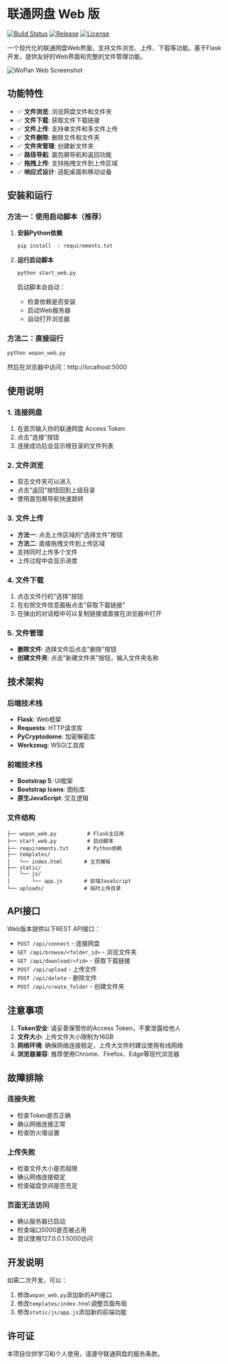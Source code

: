 # 联通网盘 Web 版

[![Build Status](https://github.com/yourusername/wopan-web/workflows/Build%20WoPan%20Web/badge.svg)](https://github.com/yourusername/wopan-web/actions)
[![Release](https://img.shields.io/github/v/release/yourusername/wopan-web)](https://github.com/yourusername/wopan-web/releases)
[![License](https://img.shields.io/github/license/yourusername/wopan-web)](LICENSE)

一个现代化的联通网盘Web界面，支持文件浏览、上传、下载等功能。基于Flask开发，提供友好的Web界面和完整的文件管理功能。

![WoPan Web Screenshot](https://via.placeholder.com/800x400/0d6efd/ffffff?text=WoPan+Web+Interface)

## 功能特性

- ✅ **文件浏览**: 浏览网盘文件和文件夹
- ✅ **文件下载**: 获取文件下载链接
- ✅ **文件上传**: 支持单文件和多文件上传
- ✅ **文件删除**: 删除文件和文件夹
- ✅ **文件夹管理**: 创建新文件夹
- ✅ **路径导航**: 面包屑导航和返回功能
- ✅ **拖拽上传**: 支持拖拽文件到上传区域
- ✅ **响应式设计**: 适配桌面和移动设备

## 安装和运行

### 方法一：使用启动脚本（推荐）

1. **安装Python依赖**
   ```bash
   pip install -r requirements.txt
   ```

2. **运行启动脚本**
   ```bash
   python start_web.py
   ```
   
   启动脚本会自动：
   - 检查依赖是否安装
   - 启动Web服务器
   - 自动打开浏览器

### 方法二：直接运行

```bash
python wopan_web.py
```

然后在浏览器中访问：http://localhost:5000

## 使用说明

### 1. 连接网盘

1. 在首页输入你的联通网盘 Access Token
2. 点击"连接"按钮
3. 连接成功后会显示根目录的文件列表

### 2. 文件浏览

- 双击文件夹可以进入
- 点击"返回"按钮回到上级目录
- 使用面包屑导航快速跳转

### 3. 文件上传

- **方法一**: 点击上传区域的"选择文件"按钮
- **方法二**: 直接拖拽文件到上传区域
- 支持同时上传多个文件
- 上传过程中会显示进度

### 4. 文件下载

1. 点击文件行的"选择"按钮
2. 在右侧文件信息面板点击"获取下载链接"
3. 在弹出的对话框中可以复制链接或直接在浏览器中打开

### 5. 文件管理

- **删除文件**: 选择文件后点击"删除"按钮
- **创建文件夹**: 点击"新建文件夹"按钮，输入文件夹名称

## 技术架构

### 后端技术栈
- **Flask**: Web框架
- **Requests**: HTTP请求库
- **PyCryptodome**: 加密解密库
- **Werkzeug**: WSGI工具库

### 前端技术栈
- **Bootstrap 5**: UI框架
- **Bootstrap Icons**: 图标库
- **原生JavaScript**: 交互逻辑

### 文件结构
```
├── wopan_web.py          # Flask主应用
├── start_web.py          # 启动脚本
├── requirements.txt      # Python依赖
├── templates/
│   └── index.html       # 主页模板
├── static/
│   └── js/
│       └── app.js       # 前端JavaScript
└── uploads/             # 临时上传目录
```

## API接口

Web版本提供以下REST API接口：

- `POST /api/connect` - 连接网盘
- `GET /api/browse/<folder_id>` - 浏览文件夹
- `GET /api/download/<fid>` - 获取下载链接
- `POST /api/upload` - 上传文件
- `POST /api/delete` - 删除文件
- `POST /api/create_folder` - 创建文件夹

## 注意事项

1. **Token安全**: 请妥善保管你的Access Token，不要泄露给他人
2. **文件大小**: 上传文件大小限制为16GB
3. **网络环境**: 确保网络连接稳定，上传大文件时建议使用有线网络
4. **浏览器兼容**: 推荐使用Chrome、Firefox、Edge等现代浏览器

## 故障排除

### 连接失败
- 检查Token是否正确
- 确认网络连接正常
- 检查防火墙设置

### 上传失败
- 检查文件大小是否超限
- 确认网络连接稳定
- 检查磁盘空间是否充足

### 页面无法访问
- 确认服务器已启动
- 检查端口5000是否被占用
- 尝试使用127.0.0.1:5000访问

## 开发说明

如需二次开发，可以：

1. 修改`wopan_web.py`添加新的API接口
2. 修改`templates/index.html`调整页面布局
3. 修改`static/js/app.js`添加新的前端功能

## 许可证

本项目仅供学习和个人使用，请遵守联通网盘的服务条款。
